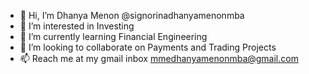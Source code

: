 - 👋 Hi, I’m Dhanya Menon @signorinadhanyamenonmba
- 👀 I’m interested in Investing
- 🌱 I’m currently learning Financial Engineering
- 💞️ I’m looking to collaborate on Payments and Trading Projects
- 📫 Reach me at my gmail inbox mmedhanyamenonmba@gmail.com

<!---
signorinadhanyamenonmba/signorinadhanyamenonmba is a ✨ special ✨ repository because its `README.md` (this file) appears on your GitHub profile.
You can click the Preview link to take a look at your changes.
--->
